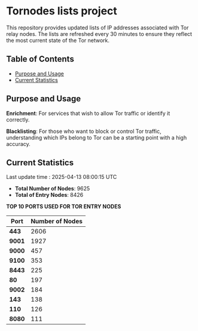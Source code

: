 # Tornodes lists project

This repository provides updated lists of IP addresses associated with Tor relay nodes. The lists are refreshed every 30 minutes to ensure they reflect the most current state of the Tor network.

## Table of Contents

- [Purpose and Usage](#purpose-and-usage)
- [Current Statistics](#current-statistics)


## Purpose and Usage

**Enrichment**: For services that wish to allow Tor traffic or identify it correctly.

**Blacklisting**: For those who want to block or control Tor traffic, understanding which IPs belong to Tor can be a starting point with a high accuracy.

## Current Statistics

Last update time : 2025-04-13 08:00:15 UTC

- **Total Number of Nodes**: 9625
- **Total of Entry Nodes**: 8426

**TOP 10 PORTS USED FOR TOR ENTRY NODES**

| **Port** | **Number of Nodes** |
|------|-----------------|
| **443**   | 2606  |
| **9001**   | 1927  |
| **9000**   | 457  |
| **9100**   | 353  |
| **8443**   | 225  |
| **80**   | 197  |
| **9002**   | 184  |
| **143**   | 138  |
| **110**   | 126  |
| **8080**   | 111  |


